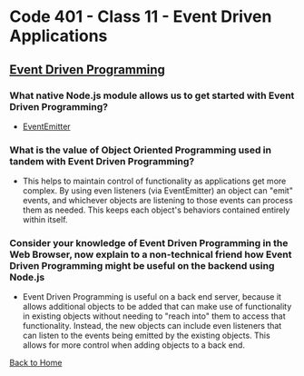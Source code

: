 # Code 401 - Class 11 - Event Driven Applications

## [Event Driven Programming](https://www.digitalocean.com/community/tutorials/nodejs-event-driven-programming)

### What native Node.js module allows us to get started with Event Driven Programming?

- [EventEmitter](https://nodejs.org/api/events.html#events_class_eventemitter)

### What is the value of Object Oriented Programming used in tandem with Event Driven Programming?

- This helps to maintain control of functionality as applications get more complex. By using even listeners (via EventEmitter) an object can "emit" events, and whichever objects are listening to those events can process them as needed. This keeps each object's behaviors contained entirely within itself.

### Consider your knowledge of Event Driven Programming in the Web Browser, now explain to a non-technical friend how Event Driven Programming might be useful on the backend using Node.js

- Event Driven Programming is useful on a back end server, because it allows additional objects to be added that can make use of functionality in existing objects without needing to "reach into" them to access that functionality. Instead, the new objects can include even listeners that can listen to the events being emitted by the existing objects. This allows for more control when adding objects to a back end.

[Back to Home](../README.md)
